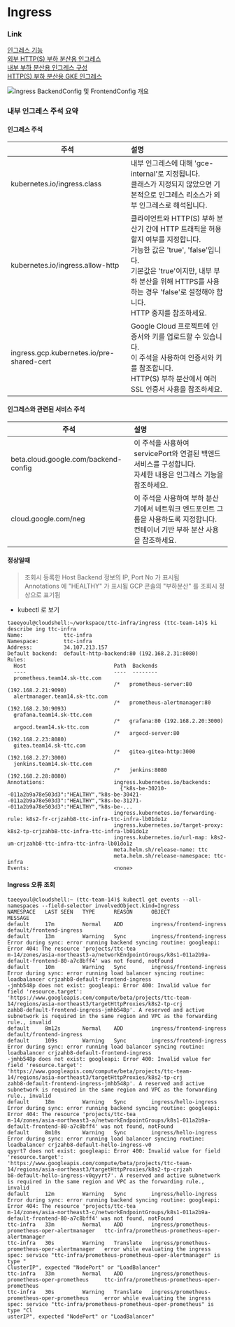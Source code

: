 # Ingress

### Link
[인그레스 기능](https://cloud.google.com/kubernetes-engine/docs/how-to/ingress-features?hl=ko)  
[외부 HTTP(S) 부하 분산용 인그레스 ](https://cloud.google.com/kubernetes-engine/docs/concepts/ingress-xlb?hl=ko)  
[내부 부하 분산용 인그레스 구성](https://cloud.google.com/kubernetes-engine/docs/how-to/internal-load-balance-ingress?hl=ko)  
[HTTP(S) 부하 분산용 GKE 인그레스](https://cloud.google.com/kubernetes-engine/docs/concepts/ingress?hl=kO)  
  
![Ingress BackendConfig 및 FrontendConfig 개요](https://cloud.google.com/kubernetes-engine/images/ingress-configs.svg?hl=ko)  
  
### 내부 인그레스 주석 요약  
#### 인그레스 주석  
|주석|설명| 
|---|:---|
|kubernetes.io/ingress.class | 내부 인그레스에 대해 'gce-internal'로 지정됩니다. </br>클래스가 지정되지 않았으면 기본적으로 인그레스 리소스가 외부 인그레스로 해석됩니다. |  
|kubernetes.io/ingress.allow-http | 클라이언트와 HTTP(S) 부하 분산기 간에 HTTP 트래픽을 허용할지 여부를 지정합니다. </br> 가능한 값은 'true', 'false'입니다. </br> 기본값은 'true'이지만, 내부 부하 분산을 위해 HTTPS를 사용하는 경우 'false'로 설정해야 합니다. </br> HTTP 중지를 참조하세요. |  
|ingress.gcp.kubernetes.io/pre-shared-cert | Google Cloud 프로젝트에 인증서와 키를 업로드할 수 있습니다. </br> 이 주석을 사용하여 인증서와 키를 참조합니다. </br> HTTP(S) 부하 분산에서 여러 SSL 인증서 사용을 참조하세요. |  

#### 인그레스와 관련된 서비스 주석  
|주석|설명| 
|---|:---|
|beta.cloud.google.com/backend-config | 이 주석을 사용하여 servicePort와 연결된 백엔드 서비스를 구성합니다. </br> 자세한 내용은 인그레스 기능을 참조하세요. |  
|cloud.google.com/neg | 이 주석을 사용하여 부하 분산기에서 네트워크 엔드포인트 그룹을 사용하도록 지정합니다. </br> 컨테이너 기반 부하 분산 사용을 참조하세요. |  


#### 정상일때   
  > 조회시 등록한 Host Backend 정보의 IP, Port No 가 표시됨  
  > Annotations 에 "HEALTHY" 가 표시됨
  > GCP 콘솔의 "부하분산" 를 조회시 정상으로 표기됨  
   
* kubectl 로  보기
```
taeeyoul@cloudshell:~/workspace/ttc-infra/ingress (ttc-team-14)$ ki describe ing ttc-infra
Name:             ttc-infra
Namespace:        ttc-infra
Address:          34.107.213.157
Default backend:  default-http-backend:80 (192.168.2.31:8080)
Rules:
  Host                            Path  Backends
  ----                            ----  --------
  prometheus.team14.sk-ttc.com
                                  /*   prometheus-server:80 (192.168.2.21:9090)
  alertmanager.team14.sk-ttc.com
                                  /*   prometheus-alertmanager:80 (192.168.2.30:9093)
  grafana.team14.sk-ttc.com
                                  /*   grafana:80 (192.168.2.20:3000)
  argocd.team14.sk-ttc.com
                                  /*   argocd-server:80 (192.168.2.23:8080)
  gitea.team14.sk-ttc.com
                                  /*   gitea-gitea-http:3000 (192.168.2.27:3000)
  jenkins.team14.sk-ttc.com
                                  /*   jenkins:8080 (192.168.2.28:8080)
Annotations:                      ingress.kubernetes.io/backends:
                                    {"k8s-be-30210--011a2b9a78e503d3":"HEALTHY","k8s-be-30421--011a2b9a78e503d3":"HEALTHY","k8s-be-31271--011a2b9a78e503d3":"HEALTHY","k8s-be-...
                                  ingress.kubernetes.io/forwarding-rule: k8s2-fr-crjzahb8-ttc-infra-ttc-infra-lb01do1z
                                  ingress.kubernetes.io/target-proxy: k8s2-tp-crjzahb8-ttc-infra-ttc-infra-lb01do1z
                                  ingress.kubernetes.io/url-map: k8s2-um-crjzahb8-ttc-infra-ttc-infra-lb01do1z
                                  meta.helm.sh/release-name: ttc
                                  meta.helm.sh/release-namespace: ttc-infra
Events:                           <none>
```


#### Ingress 오류 조회  
```
taeeyoul@cloudshell:~ (ttc-team-14)$ kubectl get events --all-namespaces --field-selector involvedObject.kind=Ingress
NAMESPACE   LAST SEEN   TYPE      REASON      OBJECT                                            MESSAGE
default     17m         Normal    ADD         ingress/frontend-ingress                          default/frontend-ingress
default     13m         Warning   Sync        ingress/frontend-ingress                          Error during sync: error running backend syncing routine: googleapi: Error 404: The resource 'projects/ttc-tea
m-14/zones/asia-northeast3-a/networkEndpointGroups/k8s1-011a2b9a-default-frontend-80-a7c8bff4' was not found, notFound
default     10m         Warning   Sync        ingress/frontend-ingress                          Error during sync: error running load balancer syncing routine: loadbalancer crjzahb8-default-frontend-ingress
-jmhb548p does not exist: googleapi: Error 400: Invalid value for field 'resource.target': 'https://www.googleapis.com/compute/beta/projects/ttc-team-14/regions/asia-northeast3/targetHttpProxies/k8s2-tp-crj
zahb8-default-frontend-ingress-jmhb548p'. A reserved and active subnetwork is required in the same region and VPC as the forwarding rule., invalid
default     8m12s       Normal    ADD         ingress/frontend-ingress                          default/frontend-ingress
default     109s        Warning   Sync        ingress/frontend-ingress                          Error during sync: error running load balancer syncing routine: loadbalancer crjzahb8-default-frontend-ingress
-jmhb548p does not exist: googleapi: Error 400: Invalid value for field 'resource.target': 'https://www.googleapis.com/compute/beta/projects/ttc-team-14/regions/asia-northeast3/targetHttpProxies/k8s2-tp-crj
zahb8-default-frontend-ingress-jmhb548p'. A reserved and active subnetwork is required in the same region and VPC as the forwarding rule., invalid
default     18m         Warning   Sync        ingress/hello-ingress                             Error during sync: error running backend syncing routine: googleapi: Error 404: The resource 'projects/ttc-tea
m-14/zones/asia-northeast3-a/networkEndpointGroups/k8s1-011a2b9a-default-frontend-80-a7c8bff4' was not found, notFound
default     8m10s       Warning   Sync        ingress/hello-ingress                             Error during sync: error running load balancer syncing routine: loadbalancer crjzahb8-default-hello-ingress-v0
qyyrt7 does not exist: googleapi: Error 400: Invalid value for field 'resource.target': 'https://www.googleapis.com/compute/beta/projects/ttc-team-14/regions/asia-northeast3/targetHttpProxies/k8s2-tp-crjzah
b8-default-hello-ingress-v0qyyrt7'. A reserved and active subnetwork is required in the same region and VPC as the forwarding rule., invalid
default     12m         Warning   Sync        ingress/hello-ingress                             Error during sync: error running backend syncing routine: googleapi: Error 404: The resource 'projects/ttc-tea
m-14/zones/asia-northeast3-c/networkEndpointGroups/k8s1-011a2b9a-default-frontend-80-a7c8bff4' was not found, notFound
ttc-infra   33m         Normal    ADD         ingress/prometheus-prometheus-oper-alertmanager   ttc-infra/prometheus-prometheus-oper-alertmanager
ttc-infra   30s         Warning   Translate   ingress/prometheus-prometheus-oper-alertmanager   error while evaluating the ingress spec: service "ttc-infra/prometheus-prometheus-oper-alertmanager" is type "
ClusterIP", expected "NodePort" or "LoadBalancer"
ttc-infra   33m         Normal    ADD         ingress/prometheus-prometheus-oper-prometheus     ttc-infra/prometheus-prometheus-oper-prometheus
ttc-infra   30s         Warning   Translate   ingress/prometheus-prometheus-oper-prometheus     error while evaluating the ingress spec: service "ttc-infra/prometheus-prometheus-oper-prometheus" is type "Cl
usterIP", expected "NodePort" or "LoadBalancer"
```
